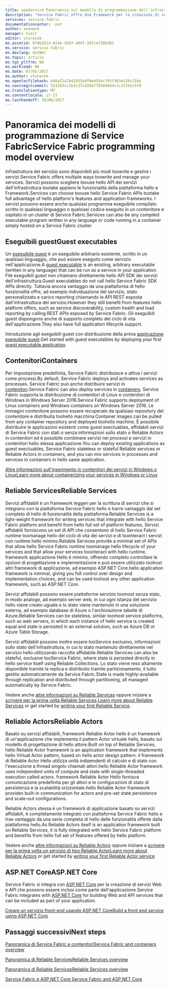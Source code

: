 ```yaml
---
title: aaaService Panoramica sul modello di programmazione dell'infrastruttura | Documenti Microsoft
description: "Service Fabric offre due Framework per la creazione di servizi: hello framework attore e framework di servizi di hello. Offrono compromessi diversi nel controllo nella semplicità e nel controllo."
services: service-fabric
documentationcenter: .net
author: seanmck
manager: timlt
editor: vturecek
ms.assetid: 974b2614-014e-4587-a947-28fcef28b382
ms.service: service-fabric
ms.devlang: dotNet
ms.topic: article
ms.tgt_pltfrm: NA
ms.workload: NA
ms.date: 07/02/2017
ms.author: vturecek
ms.openlocfilehash: b48af2a7b41935bdf0e4594c765f363e520c254e
ms.sourcegitcommit: 523283cc1b3c37c428e77850964dc1c33742c5f0
ms.translationtype: MT
ms.contentlocale: it-IT
ms.lasthandoff: 10/06/2017
---
```

# <a name="service-fabric-programming-model-overview"></a><span data-ttu-id="1c5db-104">Panoramica dei modelli di programmazione di Service Fabric</span><span class="sxs-lookup"><span data-stu-id="1c5db-104">Service Fabric programming model overview</span></span>
<span data-ttu-id="1c5db-105">Infrastruttura del servizio sono disponibili più modi toowrite e gestire i servizi.</span><span class="sxs-lookup"><span data-stu-id="1c5db-105">Service Fabric offers multiple ways toowrite and manage your services.</span></span> <span data-ttu-id="1c5db-106">Servizi possono scegliere toouse hello API dei servizi dell'infrastruttura tootake appieno le funzionalità della piattaforma hello e Framework.</span><span class="sxs-lookup"><span data-stu-id="1c5db-106">Services can choose toouse hello Service Fabric APIs tootake full advantage of hello platform's features and application frameworks.</span></span> <span data-ttu-id="1c5db-107">I servizi possono essere anche qualsiasi programma eseguibile compilato scritto in qualsiasi linguaggio o qualsiasi codice eseguito in un contenitore e ospitato in un cluster di Service Fabric.</span><span class="sxs-lookup"><span data-stu-id="1c5db-107">Services can also be any compiled executable program written in any language or code running in a container simply hosted on a Service Fabric cluster.</span></span>

## <a name="guest-executables"></a><span data-ttu-id="1c5db-108">Eseguibili guest</span><span class="sxs-lookup"><span data-stu-id="1c5db-108">Guest executables</span></span>
<span data-ttu-id="1c5db-109">Un [eseguibile guest](service-fabric-deploy-existing-app.md) è un eseguibile arbitrario esistente, scritto in un qualsiasi linguaggio, che può essere eseguito come servizio nell'applicazione.</span><span class="sxs-lookup"><span data-stu-id="1c5db-109">A [guest executable](service-fabric-deploy-existing-app.md) is an existing, arbitrary executable (written in any language) that can be run as a service in your application.</span></span> <span data-ttu-id="1c5db-110">File eseguibili guest non chiamano direttamente hello API SDK dei servizi dell'infrastruttura.</span><span class="sxs-lookup"><span data-stu-id="1c5db-110">Guest executables do not call hello Service Fabric SDK APIs directly.</span></span> <span data-ttu-id="1c5db-111">Tuttavia ancora vantaggio da una piattaforma di hello funzionalità offre, ad esempio individuazione del servizio, stato personalizzato e carico reporting chiamando le API REST esposta dall'infrastruttura del servizio.</span><span class="sxs-lookup"><span data-stu-id="1c5db-111">However they still benefit from features hello platform offers, such as service discoverability, custom health and load reporting by calling REST APIs exposed by Service Fabric.</span></span> <span data-ttu-id="1c5db-112">Gli eseguibili guest dispongono anche di supporto completo del ciclo di vita dell'applicazione.</span><span class="sxs-lookup"><span data-stu-id="1c5db-112">They also have full application lifecycle support.</span></span>

<span data-ttu-id="1c5db-113">Introduzione agli eseguibili guest con distribuzione della prima [applicazione eseguibile guest](service-fabric-deploy-existing-app.md).</span><span class="sxs-lookup"><span data-stu-id="1c5db-113">Get started with guest executables by deploying your first [guest executable application](service-fabric-deploy-existing-app.md).</span></span>

## <a name="containers"></a><span data-ttu-id="1c5db-114">Contenitori</span><span class="sxs-lookup"><span data-stu-id="1c5db-114">Containers</span></span>
<span data-ttu-id="1c5db-115">Per impostazione predefinita, Service Fabric distribuisce e attiva i servizi come processi.</span><span class="sxs-lookup"><span data-stu-id="1c5db-115">By default, Service Fabric deploys and activates services as processes.</span></span> <span data-ttu-id="1c5db-116">Service Fabric può anche distribuire servizi in [contenitori](service-fabric-containers-overview.md).</span><span class="sxs-lookup"><span data-stu-id="1c5db-116">Service Fabric can also deploy services in [containers](service-fabric-containers-overview.md).</span></span> <span data-ttu-id="1c5db-117">Service Fabric supporta la distribuzione di contenitori di Linux e contenitori di Windows in Windows Server 2016.</span><span class="sxs-lookup"><span data-stu-id="1c5db-117">Service Fabric supports deployment of Linux containers and Windows containers on Windows Server 2016.</span></span> <span data-ttu-id="1c5db-118">Le immagini contenitore possono essere recuperate da qualsiasi repository del contenitore e distribuita toohello macchina.</span><span class="sxs-lookup"><span data-stu-id="1c5db-118">Container images can be pulled from any container repository and deployed toohello machine.</span></span> <span data-ttu-id="1c5db-119">È possibile distribuire le applicazioni esistenti come guest exectuables, affidabili servizi di Service Fabric con stati o senza informazioni sullo stato o Reliable Actors in contenitori ed è possibile combinare servizi nei processi e servizi in contenitori hello stessa applicazione.</span><span class="sxs-lookup"><span data-stu-id="1c5db-119">You can deploy existing applications as guest exectuables, Service Fabric stateless or stateful Reliable services or Reliable Actors in containers, and you can mix services in processes and services in containers in hello same application.</span></span>

[<span data-ttu-id="1c5db-120">Altre informazioni sull'inserimento in contenitori dei servizi in Windows o Linux</span><span class="sxs-lookup"><span data-stu-id="1c5db-120">Learn more about containerizing your services in Windows or Linux</span></span>](service-fabric-deploy-container.md)

## <a name="reliable-services"></a><span data-ttu-id="1c5db-121">Reliable Services</span><span class="sxs-lookup"><span data-stu-id="1c5db-121">Reliable Services</span></span>
<span data-ttu-id="1c5db-122">Servizi affidabili è un framework leggeri per la scrittura di servizi che si integrano con la piattaforma Service Fabric hello e trarre vantaggio dal set completo di hello di funzionalità della piattaforma.</span><span class="sxs-lookup"><span data-stu-id="1c5db-122">Reliable Services is a light-weight framework for writing services that integrate with hello Service Fabric platform and benefit from hello full set of platform features.</span></span> <span data-ttu-id="1c5db-123">Servizi affidabili forniscono un set di API che consentono di hello Service Fabric runtime toomanage hello del ciclo di vita dei servizi e di toointeract i servizi con runtime hello minimo.</span><span class="sxs-lookup"><span data-stu-id="1c5db-123">Reliable Services provide a minimal set of APIs that allow hello Service Fabric runtime toomanage hello lifecycle of your services and that allow your services toointeract with hello runtime.</span></span> <span data-ttu-id="1c5db-124">framework applicazione Hello è minimo, offrendo completo controllare le opzioni di progettazione e implementazione e può essere utilizzato toohost altri framework di applicazione, ad esempio ASP.NET Core.</span><span class="sxs-lookup"><span data-stu-id="1c5db-124">hello application framework is minimal, giving you full control over design and implementation choices, and can be used toohost any other application framework, such as ASP.NET Core.</span></span>

<span data-ttu-id="1c5db-125">Servizi affidabili possono essere piattaforme servizio toomost senza stato, in modo analogo, ad esempio server web, in cui ogni istanza del servizio hello viene creato uguale e lo stato viene mantenuto in una soluzione esterna, ad esempio database di Azure o l'archiviazione tabelle di Azure.</span><span class="sxs-lookup"><span data-stu-id="1c5db-125">Reliable Services can be stateless, similar toomost service platforms, such as web servers, in which each instance of hello service is created equal and state is persisted in an external solution, such as Azure DB or Azure Table Storage.</span></span>

<span data-ttu-id="1c5db-126">Servizi affidabili possono inoltre essere tooService esclusivo, informazioni sullo stato dell'infrastruttura, in cui lo stato mantenuto direttamente nel servizio hello utilizzando raccolte affidabile.</span><span class="sxs-lookup"><span data-stu-id="1c5db-126">Reliable Services can also be stateful, exclusive tooService Fabric, where state is persisted directly in hello service itself using Reliable Collections.</span></span> <span data-ttu-id="1c5db-127">Lo stato viene reso altamente disponibile tramite la replica e distribuito tramite partizionamento, il tutto gestito automaticamente da Service Fabric.</span><span class="sxs-lookup"><span data-stu-id="1c5db-127">State is made highly-available through replication and distributed through partitioning, all managed automatically by Service Fabric.</span></span>

<span data-ttu-id="1c5db-128">Vedere anche [altre informazioni su Reliable Services](service-fabric-reliable-services-introduction.md) oppure iniziare a [scrivere per la prima volta Reliable Services](service-fabric-reliable-services-quick-start.md).</span><span class="sxs-lookup"><span data-stu-id="1c5db-128">[Learn more about Reliable Services](service-fabric-reliable-services-introduction.md) or get started by [writing your first Reliable Service](service-fabric-reliable-services-quick-start.md).</span></span>

## <a name="reliable-actors"></a><span data-ttu-id="1c5db-129">Reliable Actors</span><span class="sxs-lookup"><span data-stu-id="1c5db-129">Reliable Actors</span></span>
<span data-ttu-id="1c5db-130">Basato su servizi affidabili, framework Reliable Actor hello è un framework di un'applicazione che implementa il pattern Actor virtuale hello, basato sul modello di progettazione di hello attore.</span><span class="sxs-lookup"><span data-stu-id="1c5db-130">Built on top of Reliable Services, hello Reliable Actor framework is an application framework that implements hello Virtual Actor pattern, based on hello actor design pattern.</span></span> <span data-ttu-id="1c5db-131">il framework di Reliable Actor Hello utilizza unità indipendenti di calcolo e di stato con l'esecuzione a thread singolo chiamati attori.</span><span class="sxs-lookup"><span data-stu-id="1c5db-131">hello Reliable Actor framework uses independent units of compute and state with single-threaded execution called actors.</span></span> <span data-ttu-id="1c5db-132">framework Reliable Actor Hello fornisce comunicazione predefinita per gli attori e le configurazioni di stato di persistenza e la scalabilità orizzontale.</span><span class="sxs-lookup"><span data-stu-id="1c5db-132">hello Reliable Actor framework provides built-in communication for actors and pre-set state persistence and scale-out configurations.</span></span>

<span data-ttu-id="1c5db-133">Reliable Actors stessa è un framework di applicazione basato su servizi affidabili, è completamente integrato con piattaforma Service Fabric hello e trae vantaggio da una serie completa di hello delle funzionalità offerte dalla piattaforma hello.</span><span class="sxs-lookup"><span data-stu-id="1c5db-133">As Reliable Actors itself is an application framework built on Reliable Services, it is fully integrated with hello Service Fabric platform and benefits from hello full set of features offered by hello platform.</span></span>

<span data-ttu-id="1c5db-134">Vedere anche [altre informazioni su Reliable Actors](service-fabric-reliable-actors-introduction.md) oppure iniziare a [scrivere per la prima volta un servizio di tipo Reliable Actor](service-fabric-reliable-actors-get-started.md)</span><span class="sxs-lookup"><span data-stu-id="1c5db-134">[Learn more about Reliable Actors](service-fabric-reliable-actors-introduction.md) or get started by [writing your first Reliable Actor service](service-fabric-reliable-actors-get-started.md)</span></span>

## <a name="aspnet-core"></a><span data-ttu-id="1c5db-135">ASP.NET Core</span><span class="sxs-lookup"><span data-stu-id="1c5db-135">ASP.NET Core</span></span>
<span data-ttu-id="1c5db-136">Service Fabric si integra con [ASP.NET Core](service-fabric-reliable-services-communication-aspnetcore.md) per la creazione di servizi Web e API che possono essere inclusi come parte dell'applicazione.</span><span class="sxs-lookup"><span data-stu-id="1c5db-136">Service Fabric integrates with [ASP.NET Core](service-fabric-reliable-services-communication-aspnetcore.md) for building Web and API services that can be included as part of your application.</span></span> 

[<span data-ttu-id="1c5db-137">Creare un servizio front-end usando ASP.NET Core</span><span class="sxs-lookup"><span data-stu-id="1c5db-137">Build a front end service using ASP.NET Core</span></span>](service-fabric-add-a-web-frontend.md)

## <a name="next-steps"></a><span data-ttu-id="1c5db-138">Passaggi successivi</span><span class="sxs-lookup"><span data-stu-id="1c5db-138">Next steps</span></span>
[<span data-ttu-id="1c5db-139">Panoramica di Service Fabric e contenitori</span><span class="sxs-lookup"><span data-stu-id="1c5db-139">Service Fabric and containers overview</span></span>](service-fabric-containers-overview.md)

[<span data-ttu-id="1c5db-140">Panoramica di Reliable Services</span><span class="sxs-lookup"><span data-stu-id="1c5db-140">Reliable Services overview</span></span>](service-fabric-reliable-services-introduction.md)

[<span data-ttu-id="1c5db-141">Panoramica di Reliable Services</span><span class="sxs-lookup"><span data-stu-id="1c5db-141">Reliable Services overview</span></span>](service-fabric-reliable-actors-introduction.md)

[<span data-ttu-id="1c5db-142">Service Fabric e ASP.NET Core </span><span class="sxs-lookup"><span data-stu-id="1c5db-142">Service Fabric and ASP.NET Core </span></span>](service-fabric-reliable-services-communication-aspnetcore.md)




